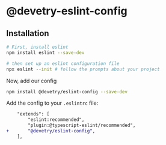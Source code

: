 @devetry-eslint-config
======================

## Installation

```bash
# First, install eslint
npm install eslint --save-dev

# then set up an eslint configuration file
npx eslint --init # follow the prompts about your project
```

Now, add our config

```bash
npm install @devetry/eslint-config --save-dev
```

Add the config to your `.eslintrc` file:

```diff
    "extends": [
        "eslint:recommended",
        "plugin:@typescript-eslint/recommended",
+       "@devetry/eslint-config",
    ],
```
